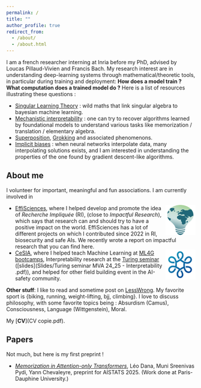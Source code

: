 ```yaml
---
permalink: /
title: ""
author_profile: true
redirect_from: 
  - /about/
  - /about.html
---
```


I am a french researcher interning at Inria before my PhD, advised by Loucas Pillaud-Vivien and Francis Bach. My research interest are in understanding deep-learning systems through mathematical/theoretic tools, in particular during training and deployment: **How does a model train ?** **What computation does a trained model do ?** Here is a list of resources illustrating these questions :
* [Singular Learning Theory](https://www.lesswrong.com/s/mqwA5FcL6SrHEQzox) : wild maths that link singular algebra to bayesian machine learning.
* [Mechanistic interpretability](https://www.neelnanda.io/mechanistic-interpretability) : one can try to recover algorithms learned by foundational models to understand various tasks like memorization / translation / elementary algebra.
* [Superposition](https://transformer-circuits.pub/2022/toy_model/index.html), [Grokking](https://www.neelnanda.io/grokking-paper) and associated phenomenons.
* [Implicit biases](https://arxiv.org/abs/2206.00939) : when neural networks interpolate data, many interpolating solutions exists, and I am interested in understanding the properties of the one found by gradient descent-like algorithms.

## About me
I volunteer for important, meaningful and fun associations. I am currently involved in 
* <img align="right" width = "80" height="80" src="images/effilogo.svg"> [EffiSciences](https://www.effisciences.org/fr), where I helped develop and promote the idea of *Recherche Impliquée* (RI), (close to *Impactful Research*), which says that research can and should try to have a positive impact on the world. EffiSciences has a lot of different projects on which I contributed since 2022 in RI, biosecurity and safe AIs. We recently wrote a report on impactful research that you can find here.
* <img align="right" width = "80" height="80" src="images/cesialogo2.svg"> [CeSIA](https://www.securite-ia.fr/), where I helped teach Machine Learning at [ML4G bootcamps](https://www.ml4good.org/), Interpretability research at the [Turing seminar](https://www.master-mva.com/cours/seminaire-turing/) ([slides](Slides/Turing seminar MVA 24_25 - Interpretability .pdf)), and helped for other field building event in the AI-safety community.

**Other stuff**: I like to read and sometime post on [LessWrong](https://www.lesswrong.com/users/wcargo). My favorite sport is {biking, running, weight-lifting, bjj, climbing}. I love to discuss philosophy, with some favorite topics being : Absurdism (Camus), Consciousness, Language (Wittgenstein), Moral.

My [**CV**](CV copie.pdf).

## Papers

Not much, but here is my first preprint !
* [*Memorization in Attention-only Transformers*](https://arxiv.org/abs/2411.10115), Léo Dana, Muni Sreenivas Pydi, Yann Chevaleyre, preprint for AISTATS 2025. (Work done at Paris-Dauphine University.)

